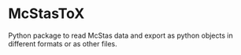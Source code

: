 # McStasToX
Python package to read McStas data and export as python objects in different formats or as other files.
